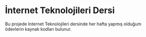 # İnternet Teknolojileri Dersi
Bu projede Internet Teknolojileri dersinde her hafta yapmış olduğum ödevlerin kaynak kodları bulunur. 

